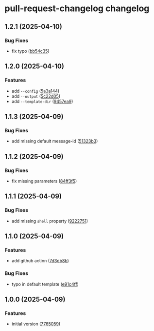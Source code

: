 # pull-request-changelog changelog

## 1.2.1 (2025-04-10)

### Bug Fixes

- fix typo ([bb54c35](https://github.com/ext/pull-request-changelog/commit/bb54c358683dcaf97f7f8d304084e16d152d8105))

## 1.2.0 (2025-04-10)

### Features

- add `--config` ([5a3a144](https://github.com/ext/pull-request-changelog/commit/5a3a1442203b7007a715f156d9444ee86d3ef935))
- add `--output` ([5c22d05](https://github.com/ext/pull-request-changelog/commit/5c22d058d8443da93fe41006fdecb6e2d5355f4a))
- add `--template-dir` ([9457ea9](https://github.com/ext/pull-request-changelog/commit/9457ea9555061fa2bff6575d780df262d7c1d883))

## 1.1.3 (2025-04-09)

### Bug Fixes

- add missing default message-id ([51323b3](https://github.com/ext/pull-request-changelog/commit/51323b390e4f01fde36bb4d49a389c844414ce16))

## 1.1.2 (2025-04-09)

### Bug Fixes

- fix missing parameters ([84ff3f5](https://github.com/ext/pull-request-changelog/commit/84ff3f57f73257de65c9cfd23c6ec159c49b77a2))

## 1.1.1 (2025-04-09)

### Bug Fixes

- add missing `shell` property ([9222751](https://github.com/ext/pull-request-changelog/commit/922275140de3a774046ceee4fb9a0b4b2173ae35))

## 1.1.0 (2025-04-09)

### Features

- add github action ([7d3db8b](https://github.com/ext/pull-request-changelog/commit/7d3db8b812cfd4e664a6c2021c1beefde28c3624))

### Bug Fixes

- typo in default template ([e91c4ff](https://github.com/ext/pull-request-changelog/commit/e91c4ff312f1d3de8beb268ea06c0dded167d009))

## 1.0.0 (2025-04-09)

### Features

- initial version ([7765059](https://github.com/ext/pull-request-changelog/commit/77650594b290c026d1e9e56caa7b168bd922c069))
